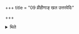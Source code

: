+++
title = "09 व्रीहीणाङ् खल उत्तरवेदिः"

+++

<details><summary>थिते</summary>

व्रीहीणां खल उत्तरवेदिः ९
</details>
